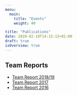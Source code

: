 ```yaml
---
menu:
  main:
    title: "Events"
    weight: 40

title: "Publications"
date: 2020-02-18T14:15:13+01:00
draft: true
isOverview: true
---
```

## Team Reports
- [Team Report 2018/19](team-reports/team-report-2018/StatusReport2018_19.pdf)
- [Team Report 2017](team-reports/team-report-2017/StatusReport2017.pdf)
- [Team Report 2016](team-reports/team-report-2016/StatusReport2016.pdf)
